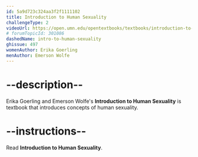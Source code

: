```yaml
---
id: 5a9d723c324aa3f2f1111102
title: Introduction to Human Sexuality
challengeType: 2
videoUrl: https://open.umn.edu/opentextbooks/textbooks/introduction-to-human-sexuality
# forumTopicId: 301086
dashedName: intro-to-human-sexuality
ghissue: 497
womenAuthor: Erika Goerling
menAuthor: Emerson Wolfe
---
```


# --description--

Erika Goerling and Emerson Wolfe's __Introduction to Human Sexuality__ is textbook that introduces concepts of human sexuality.

# --instructions--

Read __Introduction to Human Sexuality__.